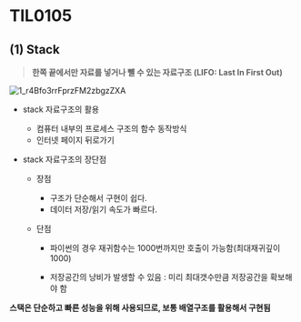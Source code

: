 # TIL0105

## (1) Stack

> **한쪽 끝에서만 자료를 넣거나 뺼 수 있는 자료구조 (LIFO: Last In First Out)**

![1_r4Bfo3rrFprzFM2zbgzZXA](https://user-images.githubusercontent.com/64063767/103728283-ea005d00-5020-11eb-8089-8d7b32254c54.jpeg)

- stack 자료구조의 활용
  - 컴퓨터 내부의 프로세스 구조의 함수 동작방식
  - 인터넷 페이지 뒤로가기

- stack 자료구조의 장단점

  - 장점
    - 구조가 단순해서 구현이 쉽다.
    - 데이터 저장/읽기 속도가 빠르다.

  - 단점

    - 파이썬의 경우 재귀함수는 1000번까지만 호출이 가능함(최대재귀깊이 1000)

    - 저장공간의 낭비가 발생할 수 있음 : 미리 최대갯수만큼 저장공간을 확보해야 함



**스택은 단순하고 빠른 성능을 위해 사용되므로, 보통 배열구조를 활용해서 구현됨**

